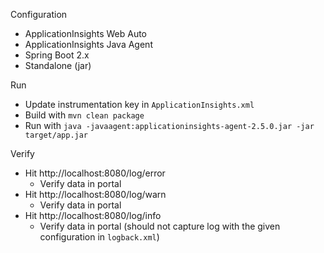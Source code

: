 Configuration

* ApplicationInsights Web Auto
* ApplicationInsights Java Agent
* Spring Boot 2.x
* Standalone (jar)

Run

* Update instrumentation key in `ApplicationInsights.xml`
* Build with `mvn clean package`
* Run with `java -javaagent:applicationinsights-agent-2.5.0.jar -jar target/app.jar`

Verify

* Hit http://localhost:8080/log/error
  * Verify data in portal
* Hit http://localhost:8080/log/warn
  * Verify data in portal
* Hit http://localhost:8080/log/info
  * Verify data in portal (should not capture log with the given configuration in `logback.xml`)
